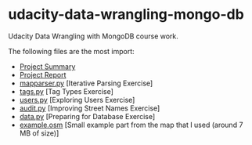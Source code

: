 udacity-data-wrangling-mongo-db
===============================

Udacity Data Wrangling with MongoDB course work.

The following files are the most import:

* [Project Summary](https://github.com/paul-reiners/udacity-data-wrangling-mongo-db/blob/master/docs/ProjectSummary.md)
* [Project Report](https://github.com/paul-reiners/udacity-data-wrangling-mongo-db/blob/master/docs/ProjectReport.md)
* [mapparser.py](https://github.com/paul-reiners/udacity-data-wrangling-mongo-db/blob/master/maps/mapparser.py)      [Iterative Parsing Exercise]
* [tags.py](https://github.com/paul-reiners/udacity-data-wrangling-mongo-db/blob/master/maps/tags.py)                [Tag Types Exercise]
* [users.py](https://github.com/paul-reiners/udacity-data-wrangling-mongo-db/blob/master/maps/users.py)              [Exploring Users Exercise]
* [audit.py](https://github.com/paul-reiners/udacity-data-wrangling-mongo-db/blob/master/maps/audit.py)               [Improving Street Names Exercise]
* [data.py](https://github.com/paul-reiners/udacity-data-wrangling-mongo-db/blob/master/maps/data.py)                [Preparing for Database Exercise]
* [example.osm](https://github.com/paul-reiners/udacity-data-wrangling-mongo-db/blob/master/data/example.osm)       [Small example part from the map that I used (around 7 MB of size)]
